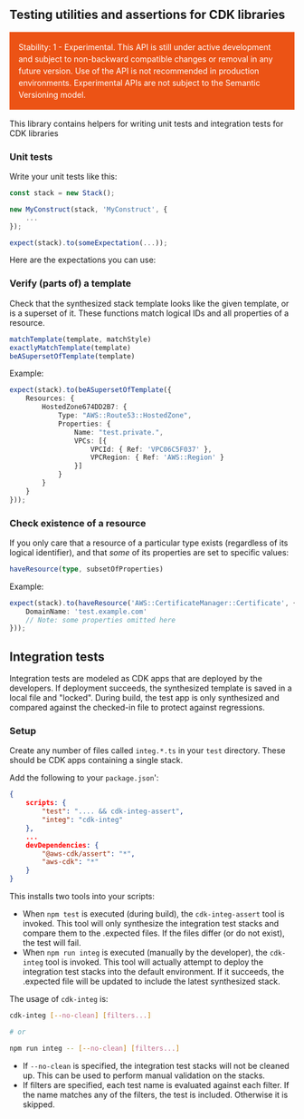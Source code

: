 ## Testing utilities and assertions for CDK libraries
<div class="stability_label"
     style="background-color: #EC5315; color: white !important; margin: 0 0 1rem 0; padding: 1rem; line-height: 1.5;">
  Stability: 1 - Experimental. This API is still under active development and subject to non-backward
  compatible changes or removal in any future version. Use of the API is not recommended in production
  environments. Experimental APIs are not subject to the Semantic Versioning model.
</div>


This library contains helpers for writing unit tests and integration tests for CDK libraries

### Unit tests

Write your unit tests like this:

```ts
const stack = new Stack();

new MyConstruct(stack, 'MyConstruct', {
    ...
});

expect(stack).to(someExpectation(...));
```

Here are the expectations you can use:

### Verify (parts of) a template

Check that the synthesized stack template looks like the given template, or is a superset of it. These functions match logical IDs and all properties of a resource.

```ts
matchTemplate(template, matchStyle)
exactlyMatchTemplate(template)
beASupersetOfTemplate(template)
```

Example:

```ts
expect(stack).to(beASupersetOfTemplate({
    Resources: {
        HostedZone674DD2B7: {
            Type: "AWS::Route53::HostedZone",
            Properties: {
                Name: "test.private.",
                VPCs: [{
                    VPCId: { Ref: 'VPC06C5F037' },
                    VPCRegion: { Ref: 'AWS::Region' }
                }]
            }
        }
    }
}));
```


### Check existence of a resource

If you only care that a resource of a particular type exists (regardless of its logical identifier), and that *some* of its properties are set to specific values:

```ts
haveResource(type, subsetOfProperties)
```

Example:

```ts
expect(stack).to(haveResource('AWS::CertificateManager::Certificate', {
    DomainName: 'test.example.com'
    // Note: some properties omitted here
}));
```


## Integration tests

Integration tests are modeled as CDK apps that are deployed by the developers.
If deployment succeeds, the synthesized template is saved in a local file and
"locked". During build, the test app is only synthesized and compared against
the checked-in file to protect against regressions.

### Setup

Create any number of files called `integ.*.ts` in your `test` directory. These
should be CDK apps containing a single stack.

Add the following to your `package.json`':

```json
{
    scripts: {
        "test": ".... && cdk-integ-assert",
        "integ": "cdk-integ"
    },
    ...
    devDependencies: {
        "@aws-cdk/assert": "*",
        "aws-cdk": "*"
    }
}
```

This installs two tools into your scripts:

 * When `npm test` is executed (during build), the `cdk-integ-assert` tool is
   invoked. This tool will only synthesize the integration test stacks and
   compare them to the .expected files. If the files differ (or do not exist),
   the test will fail.
 * When `npm run integ` is executed (manually by the developer), the `cdk-integ`
   tool is invoked. This tool will actually attempt to deploy the integration
   test stacks into the default environment. If it succeeds, the .expected file
   will be updated to include the latest synthesized stack.

The usage of `cdk-integ` is:

```bash
cdk-integ [--no-clean] [filters...]

# or

npm run integ -- [--no-clean] [filters...]
```

 * If `--no-clean` is specified, the integration test stacks will not be cleaned
   up. This can be used to perform manual validation on the stacks.
 * If filters are specified, each test name is evaluated against each filter. If
   the name matches any of the filters, the test is included. Otherwise it is
   skipped.

